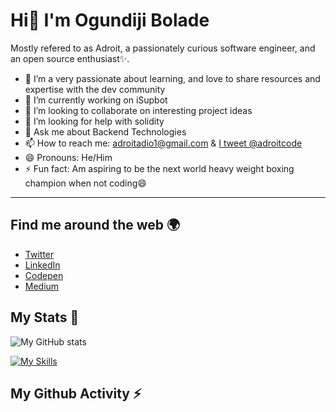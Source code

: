 # Hi👋 I'm Ogundiji Bolade

Mostly refered to as Adroit, a passionately curious software engineer, and an open source enthusiast✨.

- 🌱 I’m a very passionate about learning, and love to share resources and expertise with the dev community
- 🔭 I’m currently working on iSupbot
- 👯 I’m looking to collaborate on interesting project ideas
- 🤔 I’m looking for help with solidity
- 💬 Ask me about Backend Technologies
- 📫 How to reach me: [adroitadio1@gmail.com](mailto:adroitadio1@gmail.com) & [I tweet @adroitcode](https://twitter.com/adroitcode)
- 😄 Pronouns: He/Him
- ⚡ Fun fact: Am aspiring to be the next world heavy weight boxing champion when not coding😄

---

## Find me around the web 🌍
- [Twitter](https://twitter.com/adroitcode)
- [LinkedIn](https://www.linkedin.com/in/ogundiji-bolade-b3b00387/)
- [Codepen](https://codepen.io/Adroit11)
- [Medium](https://medium.com/@ogundijiboladeadio)

## My Stats 🏢

![My GitHub stats](https://github-readme-stats.vercel.app/api?username=adroit11&layout=compact&show_icons=true&count_private=true&theme=dark)

[![My Skills](https://github-readme-stats.vercel.app/api/top-langs/?username=adroit11&layout=compact&theme=dark&langs_count=8)](https://github.com/anuraghazra/github-readme-stats)

## My Github Activity ⚡

<!--START_SECTION:activity-->
<!--END_SECTION:activity-->